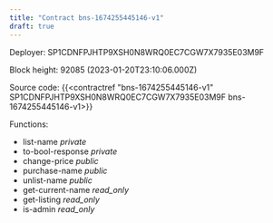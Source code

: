```yaml
---
title: "Contract bns-1674255445146-v1"
draft: true
---
```

Deployer: SP1CDNFPJHTP9XSH0N8WRQ0EC7CGW7X7935E03M9F


 



Block height: 92085 (2023-01-20T23:10:06.000Z)

Source code: {{<contractref "bns-1674255445146-v1" SP1CDNFPJHTP9XSH0N8WRQ0EC7CGW7X7935E03M9F bns-1674255445146-v1>}}

Functions:

* list-name _private_
* to-bool-response _private_
* change-price _public_
* purchase-name _public_
* unlist-name _public_
* get-current-name _read_only_
* get-listing _read_only_
* is-admin _read_only_
